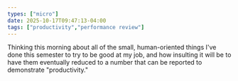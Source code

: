 ```yaml
---
types: ["micro"]
date: 2025-10-17T09:47:13-04:00
tags: ["productivity","performance review"]
---
```

Thinking this morning about all of the small, human-oriented things I've done this semester to try to be good at my job, and how insulting it will be to have them eventually reduced to a number that can be reported to demonstrate "productivity."